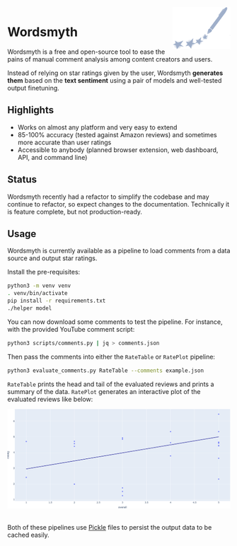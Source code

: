 <img src="./media/logo.svg" width=130 align=right />

# Wordsmyth

Wordsmyth is a free and open-source tool to ease the pains of manual comment analysis among content creators and users.

Instead of relying on star ratings given by the user, Wordsmyth **generates them** based on the **text sentiment** using a pair of models and well-tested output finetuning.

## Highlights

- Works on almost any platform and very easy to extend
- 85-100% accuracy (tested against Amazon reviews) and sometimes more accurate than user ratings
- Accessible to anybody (planned browser extension, web dashboard, API, and command line)

## Status

Wordsmyth recently had a refactor to simplify the codebase and may continue to refactor, so expect changes to the documentation. Technically it is feature complete, but not production-ready.

## Usage

Wordsmyth is currently available as a pipeline to load comments from a data source and output star ratings.

Install the pre-requisites:

```bash
python3 -m venv venv
. venv/bin/activate
pip install -r requirements.txt
./helper model
```

You can now download some comments to test the pipeline. For instance, with the provided YouTube comment script:

```bash
python3 scripts/comments.py | jq > comments.json
```

Then pass the comments into either the `RateTable` or `RatePlot` pipeline:

```bash
python3 evaluate_comments.py RateTable --comments example.json
```

`RateTable` prints the head and tail of the evaluated reviews and prints a summary of the data. `RatePlot` generates an interactive plot of the evaluated reviews like below:

<div align=center>
    <img src="./media/review_plot.png" alt="Review plot">
</div><br>

Both of these pipelines use [Pickle](https://docs.python.org/3/library/pickle.html) files to persist the output data to be cached easily.
